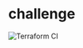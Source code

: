 # challenge

![Terraform CI](https://github.com/Dakarakoso/challenge/actions/workflows/terraform.yaml/badge.svg)
